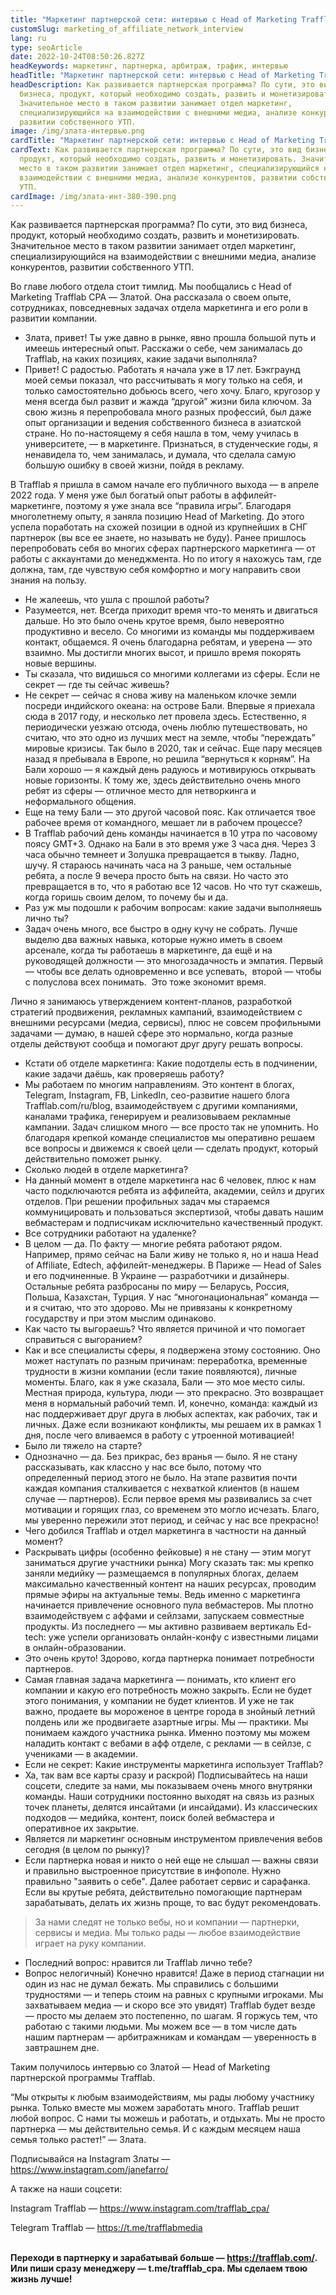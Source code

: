 ```yaml
---
title: "Маркетинг партнерской сети: интервью с Head of Marketing Trafflab"
customSlug: marketing_of_affiliate_network_interview
lang: ru
type: seoArticle
date: 2022-10-24T08:50:26.827Z
headKeywords: маркетинг, партнерка, арбитраж, трафик, интервью
headTitle: "Маркетинг партнерской сети: интервью с Head of Marketing Trafflab"
headDescription: Как развивается партнерская программа? По сути, это вид
  бизнеса, продукт, который необходимо создать, развить и монетизировать.
  Значительное место в таком развитии занимает отдел маркетинг,
  специализирующийся на взаимодействии с внешними медиа, анализе конкурентов,
  развитии собственного УТП.
image: /img/злата-интервью.png
cardTitle: "Маркетинг партнерской сети: интервью с Head of Marketing Trafflab"
cardText: Как развивается партнерская программа? По сути, это вид бизнеса,
  продукт, который необходимо создать, развить и монетизировать. Значительное
  место в таком развитии занимает отдел маркетинг, специализирующийся на
  взаимодействии с внешними медиа, анализе конкурентов, развитии собственного
  УТП.
cardImage: /img/злата-инт-380-390.png
---
```

Как развивается партнерская программа? По сути, это вид бизнеса, продукт, который необходимо создать, развить и монетизировать. Значительное место в таком развитии занимает отдел маркетинг, специализирующийся на взаимодействии с внешними медиа, анализе конкурентов, развитии собственного УТП.

Во главе любого отдела стоит тимлид. Мы пообщались с Head of Marketing Trafflab CPA — Златой. Она рассказала о своем опыте, сотрудниках, повседневных задачах отдела маркетинга и его роли в развитии компании.

* Злата, привет! Ты уже давно в рынке, явно прошла большой путь и имеешь интересный опыт. Расскажи о себе, чем занималась до Trafflab, на каких позициях, какие задачи выполняла?
* Привет! С радостью. Работать я начала уже в 17 лет. Бэкграунд  моей семьи показал, что рассчитывать я могу только на себя, и только самостоятельно добьюсь всего, чего хочу. Благо, кругозор у меня всегда был развит и жажда “другой” жизни била ключом. За свою жизнь я перепробовала много разных профессий, был даже опыт организации и ведения собственного бизнеса в азиатской стране. Но по-настоящему я себя нашла в том, чему училась в университете, — в маркетинге. Признаться, в студенческие годы, я ненавидела то, чем занималась, и думала, что сделала самую большую ошибку в своей жизни, пойдя в рекламу. 

В Trafflab я пришла в самом начале его публичного выхода — в апреле 2022 года. У меня уже был богатый опыт работы в аффилейт-маркетинге, поэтому я уже знала все “правила игры”. Благодаря многолетнему опыту, я заняла позицию Head of Marketing. До этого успела поработать на схожей позиции в одной из крупнейших в СНГ партнерок (вы все ее знаете, но называть не буду). Ранее пришлось перепробовать себя во многих сферах партнерского маркетинга — от работы с аккаунтами до менеджмента. Но по итогу я нахожусь там, где должна, там, где чувствую себя комфортно и могу направить свои знания на пользу.

* Не жалеешь, что ушла с прошлой работы?
* Разумеется, нет. Всегда приходит время что-то менять и двигаться дальше. Но это было очень крутое время, было невероятно продуктивно и весело. Со многими из команды мы поддерживаем контакт, общаемся. Я очень благодарна ребятам, и уверена — это взаимно. Мы достигли многих высот, и пришло время покорять новые вершины.
* Ты сказала, что видишься со многими коллегами из сферы. Если не секрет — где ты сейчас живешь?
* Не секрет — сейчас я снова живу на маленьком клочке земли посреди индийского океана: на острове Бали. Впервые я приехала сюда в 2017 году, и несколько лет провела здесь. Естественно, я периодически уезжаю отсюда, очень люблю путешествовать, но считаю, что это одно из лучших мест на земле, чтобы “переждать” мировые кризисы. Так было в 2020, так и сейчас. Еще пару месяцев назад я пребывала в Европе, но решила “вернуться к корням”. На Бали хорошо — я каждый день радуюсь и мотивируюсь открывать новые горизонты. К тому же, здесь действительно очень много ребят из сферы — отличное место для нетворкинга и неформального общения.
* Еще на тему Бали — это другой часовой пояс. Как отличается твое рабочее время от командного, мешает ли в рабочем процессе?
* В Trafflab рабочий день команды начинается в 10 утра по часовому поясу GMT+3. Однако на Бали в это время уже 3 часа дня. Через 3 часа обычно темнеет и Золушка превращается в тыкву. Ладно, шучу. Я стараюсь начинать часа на 3 раньше, чем остальные ребята, а после 9 вечера просто быть на связи. Но часто это превращается в то, что я работаю все 12 часов. Но что тут скажешь, когда горишь своим делом, то почему бы и да.
* Раз уж мы подошли к рабочим вопросам: какие задачи выполняешь лично ты?
* Задач очень много, все быстро в одну кучу не собрать. Лучше выделю два важных навыка, которые нужно иметь в своем арсенале, когда ты работаешь в маркетинге, да ещё и на руководящей должности — это многозадачность и эмпатия. Первый — чтобы все делать одновременно и все успевать,  второй — чтобы с полуслова всех понимать.  Это тоже экономит время.

Лично я занимаюсь утверждением контент-планов, разработкой стратегий продвижения, рекламных кампаний, взаимодействием с внешними ресурсами (медиа, сервисы), плюс не совсем профильными задачами — думаю, в нашей сфере это нормально, когда разные отделы действуют сообща и помогают друг другу решать вопросы.

* Кстати об отделе маркетинга: Какие подотделы есть в подчинении, какие задачи даёшь, как проверяешь работу?
* Мы работаем по многим направлениям. Это контент в блогах, Telegram, Instagram, FB, LinkedIn, сeo-развитие нашего блога Trafflab.com/ru/blog, взаимодействуем с другими компаниями, каналами трафика, генерируем и реализовываем рекламные кампании. Задач слишком много — все просто так не упомнить. Но благодаря крепкой команде специалистов мы оперативно решаем все вопросы и движемся к своей цели — сделать продукт, который действительно поможет рынку.
* Сколько людей в отделе маркетинга?
* На данный момент в отделе маркетинга нас 6 человек, плюс к нам часто подключаются ребята из аффилейта, академии, сейлз и других отделов. При решении профильных задач мы стараемся коммуницировать и пользоваться экспертизой, чтобы давать нашим вебмастерам и подписчикам исключительно качественный продукт.
* Все сотрудники работают на удаленке?
* В целом — да. По факту — многие ребята работают рядом. Например, прямо сейчас на Бали живу не только я, но и наша Head of Affiliate, Edtech, аффилейт-менеджеры. В Париже — Head of Sales и его подчиненные. В Украине — разработчики и дизайнеры. Остальные ребята разбросаны по миру — Беларусь, Россия, Польша, Казахстан, Турция. У нас “многонациональная” команда — и я считаю, что это здорово. Мы не привязаны к конкретному государству и при этом мыслим одинаково.
* Как часто ты выгораешь? Что является причиной и что помогает справиться с выгоранием?
* Как и все специалисты сферы, я подвержена этому состоянию. Оно может наступать по разным причинам: переработка, временные трудности в жизни компании (если такие появляются), личные моменты. Благо, как я уже сказала, Бали — это мое место силы. Местная природа, культура, люди — это прекрасно. Это возвращает меня в нормальный рабочий темп. И, конечно, команда: каждый из нас поддерживает друг друга в любых аспектах, как рабочих, так и личных. Даже если возникают конфликты, мы решаем их в рамках 1 дня, после чего вливаемся в работу с утроенной мотивацией!
* Было ли тяжело на старте?
* Однозначно — да. Без прикрас, без вранья — было. Я не стану рассказывать, как классно у нас все было, потому что определенный период этого не было. На этапе развития почти каждая компания сталкивается с нехваткой клиентов (в нашем случае — партнеров). Если первое время мы развивались за счет мотивации и горящих глаз, со временем это могло исчезать. Благо, мы уверенно пережили этот период, и сейчас у нас все прекрасно!
* Чего добился Trafflab и отдел маркетинга в частности на данный момент?
* Раскрывать цифры (особенно фейковые) я не стану — этим могут заниматься другие участники рынка) Могу сказать так: мы крепко заняли медийку — размещаемся в популярных блогах, делаем максимально качественный контент на наших ресурсах, проводим прямые эфиры на актуальные темы. Ведь именно с маркетинга начинается привлечение основного пула вебмастеров. Мы плотно взаимодействуем с аффами и сейлзами, запускаем совместные продукты. Из последнего — мы активно развиваем вертикаль Ed-tech: уже успели организовать онлайн-конфу с известными лицами в онлайн-образовании. 
* Это очень круто! Здорово, когда партнерка понимает потребности партнеров. 
* Самая главная задача маркетинга — понимать, кто клиент его компании и какую его потребность можно закрыть. Если не будет этого понимания, у компании не будет клиентов. И уже не так важно, продаете вы мороженое в центре города в знойный летний полдень или же продвигаете азартные игры. Мы — практики. Мы понимаем каждого участника рынка. Именно поэтому мы можем наладить контакт с вебами в афф отделе, с реклами — в сейлзе, с учениками — в академии.
* Если не секрет: Какие инструменты маркетинга использует Trafflab?
* Ха, так вам все карты сразу и раскрой) Подписывайтесь на наши соцсети, следите за нами, мы показываем очень много внутрянки команды. Наши сотрудники постоянно выходят на связь из разных точек планеты, делятся инсайтами (и инсайдами). Из классических подходов — медийка, контент, поиск болей вебмастера и оперативное их закрытие.
* Является ли маркетинг основным инструментом привлечения вебов сегодня (в целом по рынку)?
* Если партнерка новая и никто о ней еще не слышал — важны связи и правильно выстроенное присутствие в инфополе. Нужно правильно "заявить о себе". Далее работает сервис и сарафанка. Если вы крутые ребята, действительно помогающие партнерам зарабатывать, делать их жизнь проще, то вас будут рекомендовать.

> За нами следят не только вебы, но и компании — партнерки, сервисы и медиа. Мы только рады — любое взаимодействие играет на руку компании.

* Последний вопрос: нравится ли Trafflab лично тебе?
* Вопрос нелогичный) Конечно нравится! Даже в период стагнации ни один из нас не думал бежать. Мы справились с большими трудностями — и теперь стоим на равных с крупными игроками. Мы захватываем медиа — и скоро все это увидят) Trafflab будет везде — просто мы делаем это постепенно, по шагам. Я горжусь тем, что работаю с такими людьми. Мы можем все — в том числе дать нашим партнерам — арбитражникам и командам — уверенность в завтрашнем дне.

Таким получилось интервью со Златой — Head of Marketing партнерской программы Trafflab.

“Мы открыты к любым взаимодействиям, мы рады любому участнику рынка. Только вместе мы можем заработать много. Trafflab решит любой вопрос. С нами ты можешь и работать, и отдыхать. Мы не просто партнерка — мы действительно семья. И с каждым месяцем наша семья только растет!” — Злата.

Подписывайся на Instagram Златы — <https://www.instagram.com/janefarro/> 

А также на наши соцсети:

Instagram Trafflab — <https://www.instagram.com/trafflab_cpa/> 

Telegram Trafflab — <https://t.me/trafflabmedia> 

**\
Переходи в партнерку и зарабатывай больше — <https://trafflab.com/>. Или пиши сразу менеджеру — t.me/trafflab_cpa. Мы сделаем твою жизнь лучше!**